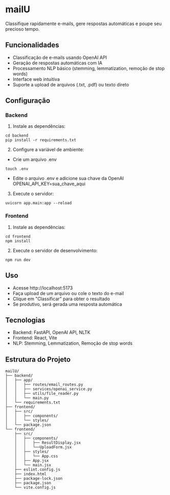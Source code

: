 # mailU

Classifique rapidamente e-mails, gere respostas automáticas e poupe seu precioso tempo.

## Funcionalidades

- Classificação de e-mails usando OpenAI API
- Geração de respostas automáticas com IA
- Processamento NLP básico (stemming, lemmatization, remoção de stop words)
- Interface web intuitiva
- Suporte a upload de arquivos (.txt, .pdf) ou texto direto

## Configuração

### Backend

1. Instale as dependências:
```console
cd backend
pip install -r requirements.txt
```

2. Configure a variável de ambiente:

- Crie um arquivo .env
```console
touch .env
```

- Edite o arquivo .env e adicione sua chave da OpenAI
OPENAI_API_KEY=sua_chave_aqui

3. Execute o servidor:
```console
uvicorn app.main:app --reload
```

### Frontend

1. Instale as dependências:
```console
cd frontend
npm install
```

2. Execute o servidor de desenvolvimento:
```console
npm run dev
```

## Uso

- Acesse http://localhost:5173
- Faça upload de um arquivo ou cole o texto do e-mail
- Clique em "Classificar" para obter o resultado
- Se produtivo, será gerada uma resposta automática

## Tecnologias

- Backend: FastAPI, OpenAI API, NLTK
- Frontend: React, Vite
- NLP: Stemming, Lemmatization, Remoção de stop words

## Estrutura do Projeto

    mailU/
    ├── backend/
    │   ├── app/
    │   │   ├── routes/email_routes.py
    │   │   ├── services/openai_service.py
    │   │   ├── utils/file_reader.py
    │   │   └── main.py
    │   └── requirements.txt
    ├── frontend/
    │   ├── src/
    │   │   ├── components/
    │   │   └── styles/
    │   └── package.json
    └── frontend/
        ├── src/
        │   ├── components/
        │   │   ├── ResultDisplay.jsx
        │   │   └──UploadForm.jsx
        │   ├── styles/
        │   │   └── App.css
        │   ├── App.jsx
        │   └── main.jsx
        ├── eslint.config.js
        ├── index.html
        ├── package-lock.json
        ├── package.json
        └── vite.config.js
